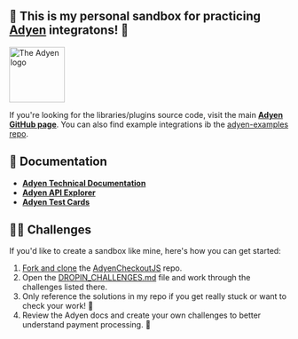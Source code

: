 ## 👋 This is my personal sandbox for practicing [Adyen](https://www.adyen.com/) integratons! 👋

<!-- ![The Adyen Logo](https://github.com/adyen-examples/.github/raw/main/images/logo.png) -->

<img src="https://github.com/adyen-examples/.github/raw/main/images/logo.png" height="100" alt="The Adyen logo">

If you're looking for the libraries/plugins source code, visit the main [**Adyen GitHub page**](https://github.com/adyen). You can also find example integrations ib the [adyen-examples repo](https://github.com/adyen-examples/.github/blob/main/profile/README.md).

## 📜 Documentation
* [**Adyen Technical Documentation**](https://docs.adyen.com/)
* [**Adyen API Explorer**](https://docs.adyen.com/api-explorer/)
* [**Adyen Test Cards**](https://docs.adyen.com/development-resources/test-cards/test-card-numbers/)

## 👩‍💻 Challenges

If you'd like to create a sandbox like mine, here's how you can get started:

1. [Fork and clone](https://docs.github.com/en/pull-requests/collaborating-with-pull-requests/working-with-forks/fork-a-repo) the [AdyenCheckoutJS](https://github.com/adyen-examples/AdyenCheckoutsJS) repo. 
2. Open the [DROPIN_CHALLENGES.md](https://github.com/gaylem/adyen-checkout-sandbox/blob/main/DROPIN_CHALLENGES.md) file and work through the challenges listed there. 
3. Only reference the solutions in my repo if you get really stuck or want to check your work! 🦄
4. Review the Adyen docs and create your own challenges to better understand payment processing. 🌈